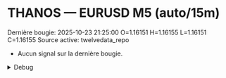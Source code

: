 # THANOS — EURUSD M5 (auto/15m)
Dernière bougie: 2025-10-23 21:25:00  O=1.16151  H=1.16155  L=1.16151  C=1.16155
Source active: twelvedata_repo

- Aucun signal sur la dernière bougie.

<details><summary>Debug</summary>

- TD_API_KEY manquant.

</details>